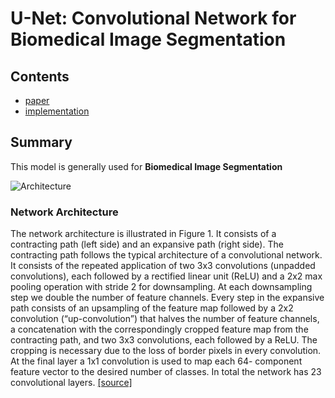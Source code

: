 # U-Net: Convolutional Network for Biomedical Image Segmentation

## Contents

* [paper](Paper.pdf)
* [implementation](model.py)

## Summary
This model is generally used for **Biomedical Image Segmentation**  

![Architecture](https://user-images.githubusercontent.com/89085916/173041942-a7c3e072-060d-4e87-9e91-0f6f9396e585.png)

### Network Architecture

The network architecture is illustrated in Figure 1. It consists of a contracting
path (left side) and an expansive path (right side). The contracting path follows
the typical architecture of a convolutional network. It consists of the repeated
application of two 3x3 convolutions (unpadded convolutions), each followed by
a rectified linear unit (ReLU) and a 2x2 max pooling operation with stride 2
for downsampling. At each downsampling step we double the number of feature
channels. Every step in the expansive path consists of an upsampling of the
feature map followed by a 2x2 convolution (“up-convolution”) that halves the
number of feature channels, a concatenation with the correspondingly cropped
feature map from the contracting path, and two 3x3 convolutions, each followed by a ReLU. The cropping is necessary due to the loss of border pixels in
every convolution. At the final layer a 1x1 convolution is used to map each 64-
component feature vector to the desired number of classes. In total the network
has 23 convolutional layers. [[source]](Paper.pdf)
